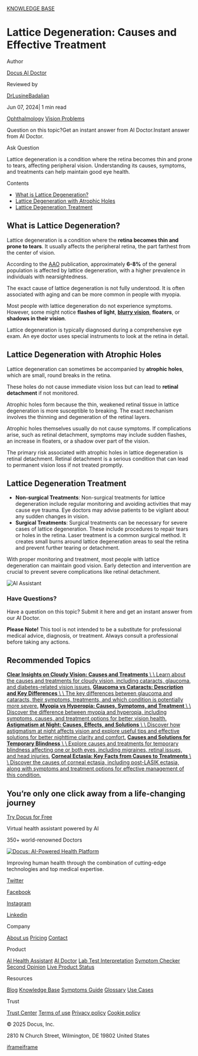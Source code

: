 [KNOWLEDGE BASE](https://docus.ai/knowledge-base)

# Lattice Degeneration: Causes and Effective Treatment

Author

[Docus AI Doctor](https://docus.ai/ai-doctor)

Reviewed by

[DrLusineBadalian](https://docus.ai/author/dr-lusine-badalian)

Jun 07, 2024\| 1 min read

[Ophthalmology](https://docus.ai/tags/ophthalmology) [Vision Problems](https://docus.ai/tags/vision-problems)

Question on this topic?Get an instant answer from AI Doctor.Instant answer from AI Doctor.

Ask Question

Lattice degeneration is a condition where the retina becomes thin and prone to tears, affecting peripheral vision. Understanding its causes, symptoms, and treatments can help maintain good eye health.

Contents

- [What is Lattice Degeneration?](https://docus.ai/knowledge-base/lattice-degeneration#what-is-lattice-degeneration)
- [Lattice Degeneration with Atrophic Holes](https://docus.ai/knowledge-base/lattice-degeneration#lattice-degeneration-with-atrophic-holes)
- [Lattice Degeneration Treatment](https://docus.ai/knowledge-base/lattice-degeneration#lattice-degeneration-treatment)

## What is Lattice Degeneration?

Lattice degeneration is a condition where the **retina becomes thin and prone to tears**. It usually affects the peripheral retina, the part farthest from the center of vision.

According to the [AAO](https://eyewiki.aao.org/Lattice_Degeneration) publication, approximately **6-8%** of the general population is affected by lattice degeneration, with a higher prevalence in individuals with nearsightedness.

The exact cause of lattice degeneration is not fully understood. It is often associated with aging and can be more common in people with myopia.

Most people with lattice degeneration do not experience symptoms. However, some might notice **flashes of light**, [**blurry vision**](https://docus.ai/symptoms-guide/solving-blurry-vision-in-one-eye-causes-and-solutions), **floaters**, or **shadows in their vision**.

Lattice degeneration is typically diagnosed during a comprehensive eye exam. An eye doctor uses special instruments to look at the retina in detail.

## Lattice Degeneration with Atrophic Holes

Lattice degeneration can sometimes be accompanied by **atrophic holes**, which are small, round breaks in the retina.

These holes do not cause immediate vision loss but can lead to **retinal detachment** if not monitored.

Atrophic holes form because the thin, weakened retinal tissue in lattice degeneration is more susceptible to breaking. The exact mechanism involves the thinning and degeneration of the retinal layers.

Atrophic holes themselves usually do not cause symptoms. If complications arise, such as retinal detachment, symptoms may include sudden flashes, an increase in floaters, or a shadow over part of the vision.

The primary risk associated with atrophic holes in lattice degeneration is retinal detachment. Retinal detachment is a serious condition that can lead to permanent vision loss if not treated promptly.

## Lattice Degeneration Treatment

- **Non-surgical Treatments**: Non-surgical treatments for lattice degeneration include regular monitoring and avoiding activities that may cause eye trauma. Eye doctors may advise patients to be vigilant about any sudden changes in vision.
- **Surgical Treatments**: Surgical treatments can be necessary for severe cases of lattice degeneration. These include procedures to repair tears or holes in the retina. Laser treatment is a common surgical method. It creates small burns around lattice degeneration areas to seal the retina and prevent further tearing or detachment.

With proper monitoring and treatment, most people with lattice degeneration can maintain good vision. Early detection and intervention are crucial to prevent severe complications like retinal detachment.

![AI Assistant](https://docus.ai/images/small-assistant.png)

### Have Questions?

Have a question on this topic? Submit it here and get an instant answer from our AI Doctor.

**Please Note!** This tool is not intended to be a substitute for professional medical advice, diagnosis, or treatment. Always consult a professional before taking any actions.

## Recommended Topics

[**Clear Insights on Cloudy Vision: Causes and Treatments** \\
\\
Learn about the causes and treatments for cloudy vision, including cataracts, glaucoma, and diabetes-related vision issues.](https://docus.ai/knowledge-base/insights-on-cloudy-vision) [**Glaucoma vs Cataracts: Description and Key Differences** \\
\\
The key differences between glaucoma and cataracts, their symptoms, treatments, and which condition is potentially more severe.](https://docus.ai/knowledge-base/glaucoma-vs-cataracts) [**Myopia vs Hyperopia: Causes, Symptoms, and Treatment** \\
\\
Discover the difference between myopia and hyperopia, including symptoms, causes, and treatment options for better vision health.](https://docus.ai/knowledge-base/myopia-vs-hyperopia) [**Astigmatism at Night: Causes, Effects, and Solutions** \\
\\
Discover how astigmatism at night affects vision and explore useful tips and effective solutions for better nighttime clarity and comfort.](https://docus.ai/knowledge-base/astigmatism-at-night) [**Causes and Solutions for Temporary Blindness** \\
\\
Explore causes and treatments for temporary blindness affecting one or both eyes, including migraines, retinal issues, and head injuries.](https://docus.ai/knowledge-base/temporary-blindness) [**Corneal Ectasia: Key Facts from Causes to Treatments** \\
\\
Discover the causes of corneal ectasia, including post-LASIK ectasia, along with symptoms and treatment options for effective management of this condition.](https://docus.ai/knowledge-base/corneal-ectasia)

## You’re only one click away from a life-changing journey

[Try Docus for Free](https://my.docus.ai/auth/signup)

Virtual health assistant powered by AI

350+ world-renowned Doctors

[![Docus: AI-Powered Health Platform](https://docus.ai/docus-dark-logo.svg)](https://docus.ai/)

Improving human health through the combination of cutting-edge technologies and top medical expertise.

[Twitter](https://twitter.com/docus_ai)

[Facebook](https://www.facebook.com/docusai)

[Instagram](https://www.instagram.com/docus.ai/)

[Linkedin](https://www.linkedin.com/company/docusai/)

Company

[About us](https://docus.ai/about-us) [Pricing](https://docus.ai/pricing) [Contact](https://docus.ai/contact)

Product

[AI Health Assistant](https://docus.ai/ai-health-assistant) [AI Doctor](https://docus.ai/ai-doctor) [Lab Test Interpretation](https://docus.ai/lab-test-interpretation) [Symptom Checker](https://docus.ai/symptom-checker) [Second Opinion](https://docus.ai/second-opinion) [Live Product Status](https://docus.statuspage.io/)

Resources

[Blog](https://docus.ai/blog) [Knowledge Base](https://docus.ai/knowledge-base) [Symptoms Guide](https://docus.ai/symptoms-guide) [Glossary](https://docus.ai/glossary) [Use Cases](https://docus.ai/use-cases)

Trust

[Trust Center](https://trust.docus.ai/) [Terms of use](https://docus.ai/terms-of-use) [Privacy policy](https://docus.ai/privacy-policy) [Cookie policy](https://docus.ai/cookie-policy)

© 2025 Docus, Inc.

2810 N Church Street, Wilmington, DE 19802 United States

[iframe](https://td.doubleclick.net/td/ga/rul?tid=G-C1NR4HEC74&gacid=670885998.1741380946&gtm=45je5362v874030715z8849365654za200zb849365654&dma=0&gcs=G1--&gcd=13l3l3R3l5l1&npa=0&pscdl=noapi&aip=1&fledge=1&frm=0&tag_exp=102067808~102482433~102539968~102587591~102640600~102717422~102788824&z=1685760358)[iframe](https://td.doubleclick.net/td/rul/11076298198?random=1741380945695&cv=11&fst=1741380945695&fmt=3&bg=ffffff&guid=ON&async=1&gtm=45je5362v874030715z8849365654za200zb849365654&gcd=13l3l3R3l5l1&dma=0&tag_exp=102067808~102482433~102539968~102587591~102640600~102717422~102788824&u_w=1280&u_h=1024&url=https%3A%2F%2Fdocus.ai%2Fknowledge-base%2Flattice-degeneration&hn=www.googleadservices.com&frm=0&tiba=Lattice%20Degeneration%3A%20Causes%20and%20Effective%20Treatment&npa=0&pscdl=noapi&auid=826963681.1741380946&uaa=&uab=&uafvl=&uamb=0&uam=&uap=&uapv=&uaw=0&fledge=1&data=event%3Dgtag.config)